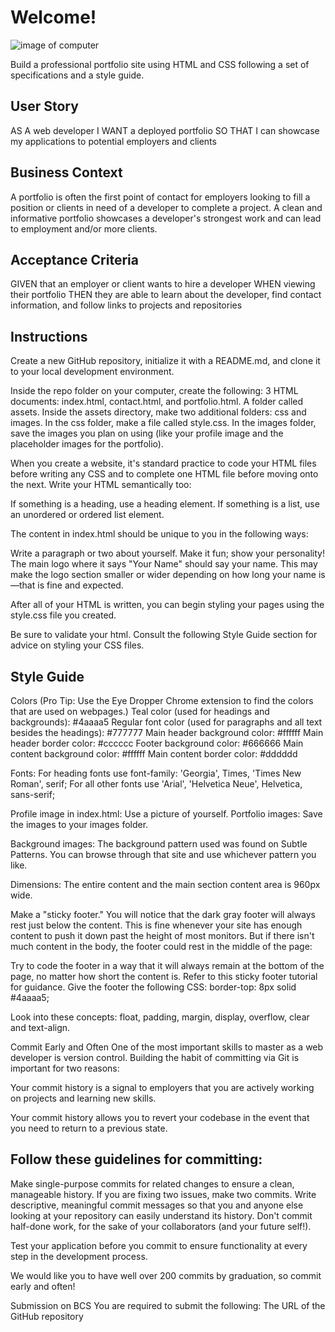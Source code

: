 # Welcome!

![image of computer](https://user-images.githubusercontent.com/55456375/70281993-abdb9e80-1779-11ea-8560-7417db35758f.png)


Build a professional portfolio site using HTML and CSS following a set of specifications and a style guide.

## User Story
AS A web developer
I WANT a deployed portfolio
SO THAT I can showcase my applications to potential employers and clients

## Business Context
A portfolio is often the first point of contact for employers looking to fill a position or clients in need of a developer to complete a project. A clean and informative portfolio showcases a developer's strongest work and can lead to employment and/or more clients.

## Acceptance Criteria
GIVEN that an employer or client wants to hire a developer WHEN viewing their portfolio THEN they are able to learn about the developer, find contact information, and follow links to projects and repositories

## Instructions
Create a new GitHub repository, initialize it with a README.md, and clone it to your local development environment.

Inside the repo folder on your computer, create the following:
3 HTML documents: index.html, contact.html, and portfolio.html.
A folder called assets.
Inside the assets directory, make two additional folders: css and images.
In the css folder, make a file called style.css.
In the images folder, save the images you plan on using (like your profile image and the placeholder images for the portfolio).


When you create a website, it's standard practice to code your HTML files before writing any CSS and to complete one HTML file before moving onto the next. Write your HTML semantically too:

If something is a heading, use a heading element.
If something is a list, use an unordered or ordered list element.

The content in index.html should be unique to you in the following ways:

Write a paragraph or two about yourself. Make it fun; show your personality!
The main logo where it says "Your Name" should say your name. This may make the logo section smaller or wider depending on how long your name is—that is fine and expected.

After all of your HTML is written, you can begin styling your pages using the style.css file you created.

Be sure to validate your html.
Consult the following Style Guide section for advice on styling your CSS files.

## Style Guide

Colors (Pro Tip: Use the Eye Dropper Chrome extension to find the colors that are used on webpages.)
  Teal color (used for headings and backgrounds): #4aaaa5
  Regular font color (used for paragraphs and all text besides the headings): #777777
  Main header background color: #ffffff
  Main header border color: #cccccc
  Footer background color: #666666
  Main content background color: #ffffff
  Main content border color: #dddddd

Fonts:
For heading fonts use font-family: 'Georgia', Times, 'Times New Roman', serif;
For all other fonts use 'Arial', 'Helvetica Neue', Helvetica, sans-serif;

Profile image in index.html:
Use a picture of yourself.
Portfolio images:
Save the images to your images folder.

Background images:
The background pattern used was found on Subtle Patterns. You can browse through that site and use whichever pattern you like.

Dimensions:
The entire content and the main section content area is 960px wide.

Make a "sticky footer." You will notice that the dark gray footer will always rest just below the content. This is fine whenever your site has enough content to push it down past the height of most monitors. But if there isn't much content in the body, the footer could rest in the middle of the page:

Try to code the footer in a way that it will always remain at the bottom of the page, no matter how short the content is. Refer to this sticky footer tutorial for guidance.
Give the footer the following CSS: border-top: 8px solid #4aaaa5;

Look into these concepts: float, padding, margin, display, overflow, clear and text-align.

Commit Early and Often
One of the most important skills to master as a web developer is version control. Building the habit of committing via Git is important for two reasons:

Your commit history is a signal to employers that you are actively working on projects and learning new skills.

Your commit history allows you to revert your codebase in the event that you need to return to a previous state.

## Follow these guidelines for committing:
Make single-purpose commits for related changes to ensure a clean, manageable history. If you are fixing two issues, make two commits.
Write descriptive, meaningful commit messages so that you and anyone else looking at your repository can easily understand its history.
Don't commit half-done work, for the sake of your collaborators (and your future self!).

Test your application before you commit to ensure functionality at every step in the development process.

We would like you to have well over 200 commits by graduation, so commit early and often!

Submission on BCS
You are required to submit the following:
The URL of the GitHub repository

